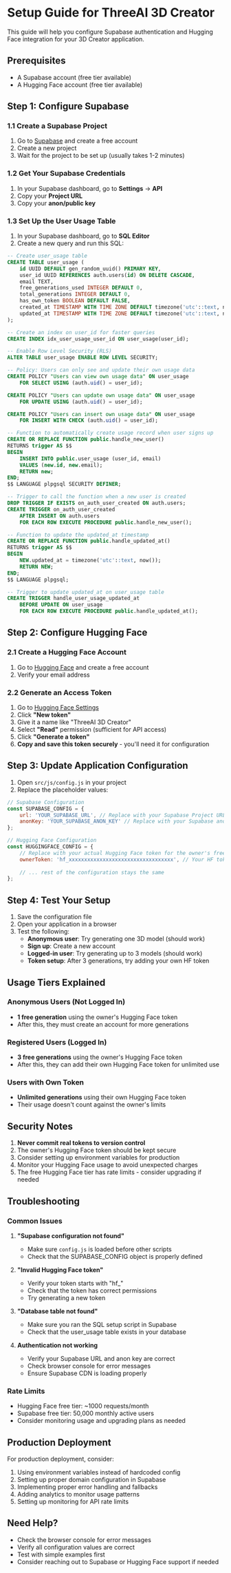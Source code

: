 # Setup Guide for ThreeAI 3D Creator

This guide will help you configure Supabase authentication and Hugging Face integration for your 3D Creator application.

## Prerequisites

- A Supabase account (free tier available)
- A Hugging Face account (free tier available)

## Step 1: Configure Supabase

### 1.1 Create a Supabase Project

1. Go to [Supabase](https://supabase.com) and create a free account
2. Create a new project
3. Wait for the project to be set up (usually takes 1-2 minutes)

### 1.2 Get Your Supabase Credentials

1. In your Supabase dashboard, go to **Settings** → **API**
2. Copy your **Project URL**
3. Copy your **anon/public key**

### 1.3 Set Up the User Usage Table

1. In your Supabase dashboard, go to **SQL Editor**
2. Create a new query and run this SQL:

```sql
-- Create user_usage table
CREATE TABLE user_usage (
    id UUID DEFAULT gen_random_uuid() PRIMARY KEY,
    user_id UUID REFERENCES auth.users(id) ON DELETE CASCADE,
    email TEXT,
    free_generations_used INTEGER DEFAULT 0,
    total_generations INTEGER DEFAULT 0,
    has_own_token BOOLEAN DEFAULT FALSE,
    created_at TIMESTAMP WITH TIME ZONE DEFAULT timezone('utc'::text, now()) NOT NULL,
    updated_at TIMESTAMP WITH TIME ZONE DEFAULT timezone('utc'::text, now()) NOT NULL
);

-- Create an index on user_id for faster queries
CREATE INDEX idx_user_usage_user_id ON user_usage(user_id);

-- Enable Row Level Security (RLS)
ALTER TABLE user_usage ENABLE ROW LEVEL SECURITY;

-- Policy: Users can only see and update their own usage data
CREATE POLICY "Users can view own usage data" ON user_usage
    FOR SELECT USING (auth.uid() = user_id);

CREATE POLICY "Users can update own usage data" ON user_usage
    FOR UPDATE USING (auth.uid() = user_id);

CREATE POLICY "Users can insert own usage data" ON user_usage
    FOR INSERT WITH CHECK (auth.uid() = user_id);

-- Function to automatically create usage record when user signs up
CREATE OR REPLACE FUNCTION public.handle_new_user()
RETURNS trigger AS $$
BEGIN
    INSERT INTO public.user_usage (user_id, email)
    VALUES (new.id, new.email);
    RETURN new;
END;
$$ LANGUAGE plpgsql SECURITY DEFINER;

-- Trigger to call the function when a new user is created
DROP TRIGGER IF EXISTS on_auth_user_created ON auth.users;
CREATE TRIGGER on_auth_user_created
    AFTER INSERT ON auth.users
    FOR EACH ROW EXECUTE PROCEDURE public.handle_new_user();

-- Function to update the updated_at timestamp
CREATE OR REPLACE FUNCTION public.handle_updated_at()
RETURNS trigger AS $$
BEGIN
    NEW.updated_at = timezone('utc'::text, now());
    RETURN NEW;
END;
$$ LANGUAGE plpgsql;

-- Trigger to update updated_at on user_usage table
CREATE TRIGGER handle_user_usage_updated_at
    BEFORE UPDATE ON user_usage
    FOR EACH ROW EXECUTE PROCEDURE public.handle_updated_at();
```

## Step 2: Configure Hugging Face

### 2.1 Create a Hugging Face Account

1. Go to [Hugging Face](https://huggingface.co) and create a free account
2. Verify your email address

### 2.2 Generate an Access Token

1. Go to [Hugging Face Settings](https://huggingface.co/settings/tokens)
2. Click **"New token"**
3. Give it a name like "ThreeAI 3D Creator"
4. Select **"Read"** permission (sufficient for API access)
5. Click **"Generate a token"**
6. **Copy and save this token securely** - you'll need it for configuration

## Step 3: Update Application Configuration

1. Open `src/js/config.js` in your project
2. Replace the placeholder values:

```javascript
// Supabase Configuration
const SUPABASE_CONFIG = {
    url: 'YOUR_SUPABASE_URL', // Replace with your Supabase Project URL
    anonKey: 'YOUR_SUPABASE_ANON_KEY' // Replace with your Supabase anon key
};

// Hugging Face Configuration
const HUGGINGFACE_CONFIG = {
    // Replace with your actual Hugging Face token for the owner's free generations
    ownerToken: 'hf_xxxxxxxxxxxxxxxxxxxxxxxxxxxxxxxxxx', // Your HF token here
    
    // ... rest of the configuration stays the same
};
```

## Step 4: Test Your Setup

1. Save the configuration file
2. Open your application in a browser
3. Test the following:
   - **Anonymous user**: Try generating one 3D model (should work)
   - **Sign up**: Create a new account
   - **Logged-in user**: Try generating up to 3 models (should work)
   - **Token setup**: After 3 generations, try adding your own HF token

## Usage Tiers Explained

### Anonymous Users (Not Logged In)
- **1 free generation** using the owner's Hugging Face token
- After this, they must create an account for more generations

### Registered Users (Logged In)
- **3 free generations** using the owner's Hugging Face token
- After this, they can add their own Hugging Face token for unlimited use

### Users with Own Token
- **Unlimited generations** using their own Hugging Face token
- Their usage doesn't count against the owner's limits

## Security Notes

1. **Never commit real tokens to version control**
2. The owner's Hugging Face token should be kept secure
3. Consider setting up environment variables for production
4. Monitor your Hugging Face usage to avoid unexpected charges
5. The free Hugging Face tier has rate limits - consider upgrading if needed

## Troubleshooting

### Common Issues

1. **"Supabase configuration not found"**
   - Make sure `config.js` is loaded before other scripts
   - Check that the SUPABASE_CONFIG object is properly defined

2. **"Invalid Hugging Face token"**
   - Verify your token starts with "hf_"
   - Check that the token has correct permissions
   - Try generating a new token

3. **"Database table not found"**
   - Make sure you ran the SQL setup script in Supabase
   - Check that the user_usage table exists in your database

4. **Authentication not working**
   - Verify your Supabase URL and anon key are correct
   - Check browser console for error messages
   - Ensure Supabase CDN is loading properly

### Rate Limits

- Hugging Face free tier: ~1000 requests/month
- Supabase free tier: 50,000 monthly active users
- Consider monitoring usage and upgrading plans as needed

## Production Deployment

For production deployment, consider:

1. Using environment variables instead of hardcoded config
2. Setting up proper domain configuration in Supabase
3. Implementing proper error handling and fallbacks
4. Adding analytics to monitor usage patterns
5. Setting up monitoring for API rate limits

## Need Help?

- Check the browser console for error messages
- Verify all configuration values are correct
- Test with simple examples first
- Consider reaching out to Supabase or Hugging Face support if needed
